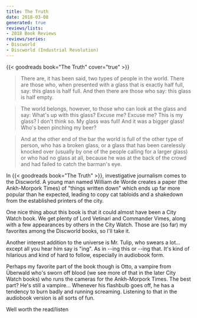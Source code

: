 ```yaml
---
title: The Truth
date: 2018-03-08
generated: true
reviews/lists:
- 2018 Book Reviews
reviews/series:
- Discworld
- Discworld (Industrial Revolution)
---
```

{{< goodreads book="The Truth" cover="true" >}}

>  There are, it has been said, two types of people in the world. There are those who, when presented with a glass that is exactly half full, say: this glass is half full. And then there are those who say: this glass is half empty.  

> The world belongs, however, to those who can look at the glass and say: What's up with this glass? Excuse me? Excuse me? This is my glass? I don't think so. My glass was full! And it was a bigger glass! Who's been pinching my beer?  

> And at the other end of the bar the world is full of the other type of person, who has a broken glass, or a glass that has been carelessly knocked over (usually by one of the people calling for a larger glass) or who had no glass at all, because he was at the back of the crowd and had failed to catch the barman's eye.  

<!--more-->

In {{< goodreads book="The Truth" >}}, investigative journalism comes to the Discworld. A young man named William de Worde creates a paper (the Ankh-Morpork Times) of "things written down" which ends up far more popular than he expected, leading to copy cat tabloids and a shakedown from the established printers of the city.  

One nice thing about this book is that it could almost have been a City Watch book. We get plenty of Lord Vetinari and Commander Vimes, along with a few appearances by others in the City Watch. Those are (so far) my favorites among the Discworld books, so I'll take it.  

Another interest addition to the universe is Mr. Tulip, who swears a lot... except all you hear him say is "ing". As in --ing this or --ing that. It's kind of hilarious and kind of hard to follow, especially in audiobook form.  

Perhaps my favorite part of the book though is Otto, a vampire from Überwald who's sworn off blood (we see more of that in the later City Watch books) who runs the cameras for the Ankh-Morpork Times. The best part? He's still a vampire... Whenever his flashbulb goes off, he has a tendency to burn badly and running screaming. Listening to that in the audiobook version is all sorts of fun.  

Well worth the read/listen  
